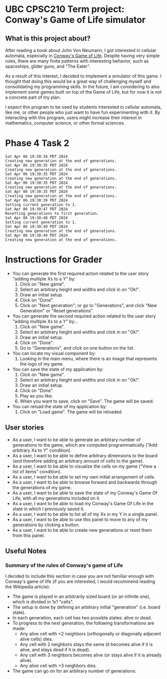 # UBC CPSC210 Term project: Conway's Game of Life simulator

## What is this project about?
After reading a book about John Von Neumann, I got interested in cellular automata, especially in
[Conway's Game of Life](https://en.wikipedia.org/wiki/Conway%27s_Game_of_Life). Despite having very simple rules, there
are many finite patterns with interesting behavior, such as spaceships, glider guns, and "The Eater".

As a result of this interest, I decided to implement a simulator of this game. I thought that doing this would be a
great way of challenging myself and consolidating my programming skills. In the future, I am considering to also
implement some games built on top of the Game of Life, but for now it is not a concrete part of my plan.

I expect this program to be used by students interested in cellular automata, like me, or other people who just want to
have fun experimenting with it. By interacting with this program, users might increase their interest in mathematics,
computer science, or other formal sciences.

# Phase 4 Task 2
```
Sat Apr 06 19:30:34 PDT 2024
Creating new generation at the end of generations.
Sat Apr 06 19:30:35 PDT 2024
Creating new generation at the end of generations.
Sat Apr 06 19:30:35 PDT 2024
Creating new generation at the end of generations.
Sat Apr 06 19:30:35 PDT 2024
Creating new generation at the end of generations.
Sat Apr 06 19:30:35 PDT 2024
Creating new generation at the end of generations.
Sat Apr 06 19:30:39 PDT 2024
Setting current generation to 1.
Sat Apr 06 19:30:47 PDT 2024
Resetting generations to first generation.
Sat Apr 06 19:30:48 PDT 2024
Setting current generation to 1.
Sat Apr 06 19:30:49 PDT 2024
Creating new generation at the end of generations.
Sat Apr 06 19:30:49 PDT 2024
Creating new generation at the end of generations.
```

# Instructions for Grader
- You can generate the first required action related to the user story "adding multiple Xs to a Y" by:
  1. Click on "New game".
  2. Select an arbitrary height and widths and click in on "Ok!".
  3. Draw an initial setup.
  4. Click on "Done".
  5. Click on "Next generation"; or go to "Generations", and click "New Generation" or "Reset generations".
- You can generate the second required action related to the user story "adding multiple Xs to a Y" by...
  1. Click on "New game".
  2. Select an arbitrary height and widths and click in on "Ok!".
  3. Draw an initial setup.
  4. Click on "Done".
  5. Go to "Generations", and click on one button on the list.
- You can locate my visual component by:
  1. Looking in the main menu, where there is an image that represents the logo of my game.
- You can save the state of my application by:
  1. Click on "New game".
  2. Select an arbitrary height and widths and click in on "Ok!".
  3. Draw an initial setup.
  4. Click on "Done".
  5. Play as you like.
  6. When you want to save, click on "Save". The game will be saved.
- You can reload the state of my application by:
  1. Click on "Load game". The game will be reloaded.

## User stories
- As a user, I want to be able to generate an arbitrary number of generations to the game, which are computed 
programmatically ("Add arbitrary Xs to Y" condition).
- As a user, I want to be able to define arbitrary dimensions to the board (and therefore adding an 
arbitrary amount of cells to the game).
- As a user, I want to be able to visualize the cells on my game ("View a list of items" condition).
- As a user, I want to be able to set my own initial arrangement of cells.
- As a user, I want to be able to browse forward and backwards through the generations of my game.
- As a user, I want to be able to save the state of my Conway's Game Of Life, with all my generations included on it.
- As a user, I want to be able to load my Conway's Game Of Life in the state in which I previously saved it.
- As a user, I want to be able to list all of my Xs in my Y in a single panel.
- As a user, I want to be able to use this panel to move to any of my generations by clicking a button.
- As a user, I want to be able to create new generations or reset them from this panel. 

## Useful Notes
### Summary of the rules of Conway's game of Life
I decided to include this section in case you are not familiar enough with Conway's game of life (if you are interested,
I would recommend reading the Wikipedia article):
- The game is played in an arbitrarily sized board (or an infinite one), which is divided in 1x1 "cells".
- The setup is done by defining an arbitrary initial "generation" (i.e. board state).
- In each generation, each cell has two possible states: alive or dead.
- To progress to the next generation, the following transformations are made:
  - Any alive cell with <2 neighbors (orthogonally or diagonally adjacent alive cells) dies.
  - Any cell with 2 neighbors stays the same (it becomes alive if it is alive, and stays dead if it is dead).
  - Any cell with 3 neighbors becomes alive (or stays alive if it is already alive).
  - Any alive cell with >3 neighbors dies.
- The game can go on for an arbitrary number of generations.
